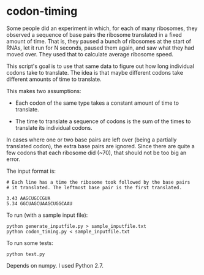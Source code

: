 codon-timing
============

Some people did an experiment in which, for each of many ribosomes, they observed a sequence of base pairs the ribosome translated in a fixed amount of time.
That is, they paused a bunch of ribosomes at the start of RNAs, let it run for N seconds, paused them again, and saw what they had moved over.
They used that to calculate average ribosome speed. 

This script's goal is to use that same data to figure out how long individual codons take to translate. 
The idea is that maybe different codons take different amounts of time to translate.

This makes two assumptions:

* Each codon of the same type takes a constant amount of time to translate.

* The time to translate a sequence of codons is the sum of the times to translate its individual codons.

In cases where one or two base pairs are left over (being a partially translated codon), the extra base pairs are ignored. Since there are quite a few codons that each ribosome did (~70), that should not be too big an error.

The input format is:
   
    # Each line has a time the ribosome took followed by the base pairs 
    # it translated. The leftmost base pair is the first translated.
    
    3.43 AAGCUGCCGUA
    5.34 GGCUAGCUAAGCUGGCAAU


To run (with a sample input file):

    python generate_inputfile.py > sample_inputfile.txt
    python codon_timing.py < sample_inputfile.txt

To run some tests:

    python test.py
   
Depends on numpy.
I used Python 2.7.
